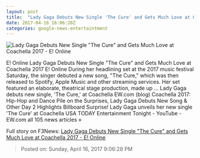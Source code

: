 ```yaml
---
layout: post
title:  "Lady Gaga Debuts New Single 'The Cure' and Gets Much Love at Coachella 2017 - E! Online"
date: 2017-04-16 16:06:28Z
categories: google-news-entertaintment
---
```


![Lady Gaga Debuts New Single "The Cure" and Gets Much Love at Coachella 2017 - E! Online](http://akns-images.eonline.com/eol_images/Entire_Site/2017316/rs_600x600-170416085758-600.lady-gaga.cm.41617.jpg?downsize=450:*&crop=450:350;left,top)

E! Online Lady Gaga Debuts New Single "The Cure" and Gets Much Love at Coachella 2017 E! Online During her headlining set at the 2017 music festival Saturday, the singer debuted a new song, "The Cure," which was then released to Spotify, Apple Music and other streaming services. Her set featured an elaborate, theatrical stage production, made up ... Lady Gaga debuts new single, 'The Cure,' at Coachella EW.com (blog) Coachella 2017: Hip-Hop and Dance Pile on the Surprises, Lady Gaga Debuts New Song & Other Day 2 Highlights Billboard Surprise! Lady Gaga unveils her new single 'The Cure' at Coachella USA TODAY Entertainment Tonight - YouTube - EW.com all 105 news articles »


Full story on F3News: [Lady Gaga Debuts New Single "The Cure" and Gets Much Love at Coachella 2017 - E! Online](http://www.f3nws.com/n/dQv2VH)

> Posted on: Sunday, April 16, 2017 9:06:28 PM

